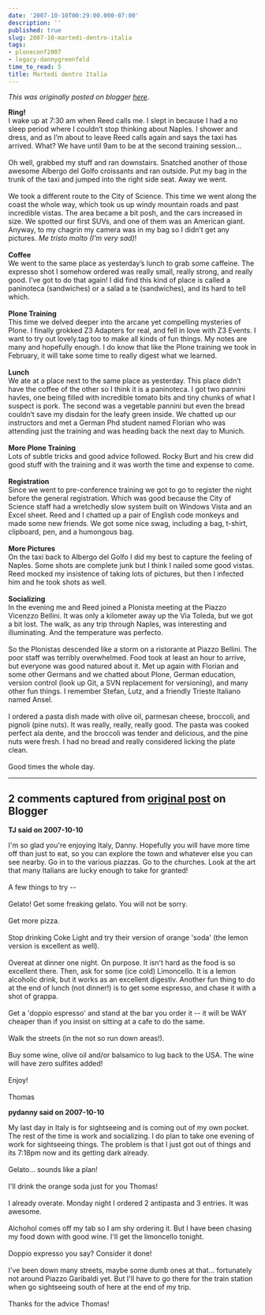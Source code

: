 ```yaml
---
date: '2007-10-10T00:29:00.000-07:00'
description: ''
published: true
slug: 2007-10-martedi-dentro-italia
tags:
- ploneconf2007
- legacy-dannygreenfeld
time_to_read: 5
title: Martedi dentro Italia
---
```


*This was originally posted on blogger [here](https://dannygreenfeld.blogspot.com/2007/10/martedi-dentro-italia.html)*.

<span style="font-weight: bold;">Ring!</span><br />I wake up at 7:30 am when Reed calls me. I slept in because I had a no sleep period where I couldn’t stop thinking about Naples. I shower and dress, and as I’m about to leave Reed calls again and says the taxi has arrived.  What?  We have until 9am to be at the second training session…<br /><br />Oh well, grabbed my stuff and ran downstairs.  Snatched another of those awesome Albergo del Golfo croissants and ran outside.  Put my bag in the trunk of the taxi and jumped into the right side seat.  Away we went.<br /><br />We took a different route to the City of Science.  This time we went along the coast the whole way, which took us up windy mountain roads and past incredible vistas.  The area became a bit posh, and the cars increased in size.  We spotted our first SUVs, and one of them was an American giant.  Anyway, to my chagrin my camera was in my bag so I didn’t get any pictures.  <span style="font-style: italic;">Me tristo molto (I’m very sad)</span>!<br /><br /><span style="font-weight: bold;">Coffee </span><br />We went to the same place as yesterday’s lunch to grab some caffeine.  The expresso shot I somehow ordered was really small, really strong, and really good.  I’ve got to do that again!  I did find this kind of place is called a paninoteca (sandwiches) or a salad a te (sandwiches), and its hard to tell which. <br /><br /><span style="font-weight: bold;">Plone Training</span><br />This time we delved deeper into the arcane yet compelling mysteries of Plone.  I finally grokked Z3 Adapters for real, and fell in love with Z3 Events.  I want to try out lovely.tag too to make all kinds of fun things.  My notes are many and hopefully enough.  I do know that like the Plone training we took in February, it will take some time to really digest what we learned.<br /><br /><span style="font-weight: bold;">Lunch</span><br />We ate at a place next to the same place as yesterday.  This place didn’t have the coffee of the other so I think it is a paninoteca.  I got two pannini havles, one being filled with incredible tomato bits and tiny chunks of what I suspect is pork.  The second was a vegetable pannini but even the bread couldn’t save my disdain for the leafy green inside.  We chatted up our instructors and met a German Phd student named Florian who was attending just the training and was heading back the next day to Munich.<br /><br /><span style="font-weight: bold;">More Plone Training</span><br />Lots of subtle tricks and good advice followed.  Rocky Burt and his crew did good stuff with the training and it was worth the time and expense to come.<br /><br /><span style="font-weight: bold;">Registration</span><br />Since we went to pre-conference training we got to go to register the night before the general registration.  Which was good because the City of Science staff had a wretchedly slow system built on Windows Vista and an Excel sheet.  Reed and I chatted up a pair of English code monkeys and made some new friends.  We got some nice swag, including a bag, t-shirt, clipboard, pen, and a humongous bag.<br /><br /><span style="font-weight: bold;">More Pictures</span><br />On the taxi back to Albergo del Golfo I did my best to capture the feeling of Naples.  Some shots are complete junk but I think I nailed some good vistas.  Reed mocked my insistence of taking lots of pictures, but then I infected him and he took shots as well. <br /><br /><span style="font-weight: bold;">Socializing</span><br />In the evening me and Reed joined a Plonista meeting at the Piazzo Vicenzzo Bellini.  It was only a kilometer away up the Via Toleda, but we got a bit lost.  The walk, as any trip through Naples, was interesting and illuminating.  And the temperature was perfecto.<br /><br />So the Plonistas descended like a storm on a ristorante at Piazzo Bellini.  The poor staff was terribly overwhelmed.  Food took at least an hour to arrive, but everyone was good natured about it.   Met up again with Florian and some other Germans and we chatted about Plone, German education, version control (look up Git, a SVN replacement for versioning), and many other fun things.  I remember Stefan, Lutz, and a friendly Trieste Italiano named Ansel.<br /><br />I ordered a pasta dish made with olive oil, parmesan cheese, broccoli, and pignoli (pine nuts).  It was really, really, really good.  The pasta was cooked perfect ala dente, and the broccoli was tender and delicious, and the pine nuts were fresh.  I had no bread and really considered licking the plate clean.<br /><br />Good times the whole day.

---

## 2 comments captured from [original post](https://dannygreenfeld.blogspot.com/2007/10/martedi-dentro-italia.html) on Blogger

**TJ said on 2007-10-10**

I'm so glad you're enjoying Italy, Danny. Hopefully you will have more time off than just to eat, so you can explore the town and whatever else you can see nearby. Go in to the various piazzas. Go to the churches. Look at the art that many Italians are lucky enough to take for granted!<br /><br />A few things to try --<br /><br />Gelato! Get some freaking gelato. You will not be sorry.<br /><br />Get more pizza.<br /><br />Stop drinking Coke Light and try their version of orange 'soda' (the lemon version is excellent as well).<br /><br />Overeat at dinner one night. On purpose. It isn't hard as the food is so excellent there. Then, ask for some (ice cold) Limoncello. It is a lemon alcoholic drink, but it works as an excellent digestiv. Another fun thing to do at the end of lunch (not dinner!) is to get some espresso, and chase it with a shot of grappa.<br /><br />Get a 'doppio espresso' and stand at the bar you order it -- it will be WAY cheaper than if you insist on sitting at a cafe to do the same.<br /><br />Walk the streets (in the not so run down areas!).<br /><br />Buy some wine, olive oil and/or balsamico to lug back to the USA. The wine will have zero sulfites added!<br /><br />Enjoy!<br /><br />Thomas

**pydanny said on 2007-10-10**

My last day in Italy is for sightseeing and is coming out of my own pocket.  The rest of the time is work and socializing.  I do plan to take one evening of work for sightseeing things.  The problem is that I just got out of things and its 7:18pm now and its getting dark already.<br /><br />Gelato... sounds like a plan!<br /><br />I'll drink the orange soda just for you Thomas!<br /><br />I already overate.  Monday night I ordered 2 antipasta and 3 entries.  It was awesome.  <br /><br />Alchohol comes off my tab so I am shy ordering it.  But I have been chasing my food down with good wine. I'll get the limoncello tonight.<br /><br />Doppio expresso you say?  Consider it done!<br /><br />I've been down many streets, maybe some dumb ones at that...  fortunately not around Piazzo Garibaldi yet.  But I'll have to go there for the train station when  go sightseeing south of here at the end of my trip.<br /><br />Thanks for the advice Thomas!


